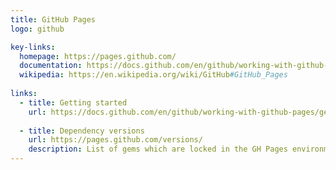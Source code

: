 ```yaml
---
title: GitHub Pages
logo: github

key-links:
  homepage: https://pages.github.com/
  documentation: https://docs.github.com/en/github/working-with-github-pages
  wikipedia: https://en.wikipedia.org/wiki/GitHub#GitHub_Pages
  
links:
  - title: Getting started
    url: https://docs.github.com/en/github/working-with-github-pages/getting-started-with-github-pages
    
  - title: Dependency versions
    url: https://pages.github.com/versions/ 
    description: List of gems which are locked in the GH Pages environment, including Jekyll plugins and Jekyll themes
---
```

